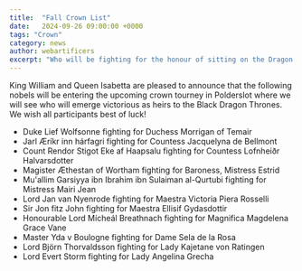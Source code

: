```yaml
---
title:  "Fall Crown List"
date:   2024-09-26 09:00:00 +0000
tags: "Crown"
category: news
author: webartificers
excerpt: "Who will be fighting for the honour of sitting on the Dragon Thrones?"
---
```


King William and Queen Isabetta are pleased to announce that the following nobels will be entering the upcoming crown tourney in Polderslot where we will see who will emerge victorious as heirs to the Black Dragon Thrones. We wish all participants best of luck!

* Duke Lief Wolfsonne fighting for Duchess Morrigan of Temair
* Jarl Æríkr inn hárfagri fighting for Countess Jacquelyna de Bellmont
* Count Rendor Stigot Eke af Haapsalu fighting for Countess Lofnheiðr Halvarsdotter
* Magister Æthestan of Wortham fighting for Baroness, Mistress Estrid
* Mu'allim Garsiyya ibn Ibrahim ibn Sulaiman al-Qurtubi fighting for Mistress Mairi Jean
* Lord Jan van Nyenrode fighting for Maestra Victoria Piera Rosselli
* Sir Jon fitz John fighting for Maestra Ellisif Gydasdottir
* Honourable Lord Mícheál Breathnach fighting for Magnifica Magdelena Grace Vane
* Master Yda v Boulogne fighting for Dame Sela de la Rosa
* Lord Björn Thorvaldsson fighting for Lady Kajetane von Ratingen
* Lord Evert Storm fighting for Lady Angelina Grecha



